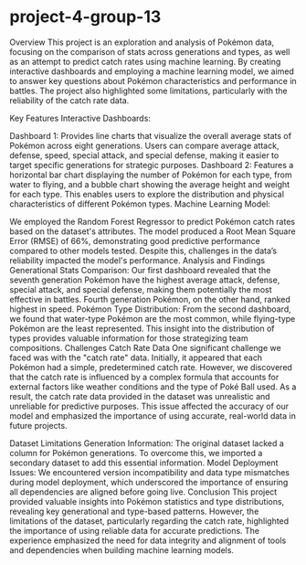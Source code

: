 # project-4-group-13
Overview
This project is an exploration and analysis of Pokémon data, focusing on the comparison of stats across generations and types, as well as an attempt to predict catch rates using machine learning. By creating interactive dashboards and employing a machine learning model, we aimed to answer key questions about Pokémon characteristics and performance in battles. The project also highlighted some limitations, particularly with the reliability of the catch rate data.

Key Features
Interactive Dashboards:

Dashboard 1: Provides line charts that visualize the overall average stats of Pokémon across eight generations. Users can compare average attack, defense, speed, special attack, and special defense, making it easier to target specific generations for strategic purposes.
Dashboard 2: Features a horizontal bar chart displaying the number of Pokémon for each type, from water to flying, and a bubble chart showing the average height and weight for each type. This enables users to explore the distribution and physical characteristics of different Pokémon types.
Machine Learning Model:

We employed the Random Forest Regressor to predict Pokémon catch rates based on the dataset's attributes. The model produced a Root Mean Square Error (RMSE) of 66%, demonstrating good predictive performance compared to other models tested. Despite this, challenges in the data’s reliability impacted the model's performance.
Analysis and Findings
Generational Stats Comparison:
Our first dashboard revealed that the seventh generation Pokémon have the highest average attack, defense, special attack, and special defense, making them potentially the most effective in battles. Fourth generation Pokémon, on the other hand, ranked highest in speed.
Pokémon Type Distribution:
From the second dashboard, we found that water-type Pokémon are the most common, while flying-type Pokémon are the least represented. This insight into the distribution of types provides valuable information for those strategizing team compositions.
Challenges
Catch Rate Data
One significant challenge we faced was with the "catch rate" data. Initially, it appeared that each Pokémon had a simple, predetermined catch rate. However, we discovered that the catch rate is influenced by a complex formula that accounts for external factors like weather conditions and the type of Poké Ball used. As a result, the catch rate data provided in the dataset was unrealistic and unreliable for predictive purposes. This issue affected the accuracy of our model and emphasized the importance of using accurate, real-world data in future projects.

Dataset Limitations
Generation Information: The original dataset lacked a column for Pokémon generations. To overcome this, we imported a secondary dataset to add this essential information.
Model Deployment Issues: We encountered version incompatibility and data type mismatches during model deployment, which underscored the importance of ensuring all dependencies are aligned before going live.
Conclusion
This project provided valuable insights into Pokémon statistics and type distributions, revealing key generational and type-based patterns. However, the limitations of the dataset, particularly regarding the catch rate, highlighted the importance of using reliable data for accurate predictions. The experience emphasized the need for data integrity and alignment of tools and dependencies when building machine learning models.